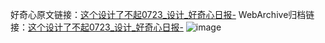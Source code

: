 好奇心原文链接：[这个设计了不起0723_设计_好奇心日报-](https://www.qdaily.com/articles/12509.html)
WebArchive归档链接：[这个设计了不起0723_设计_好奇心日报-](http://web.archive.org/web/20190623172758/https://www.qdaily.com/articles/12509.html)
![image](http://ww3.sinaimg.cn/large/007d5XDply1g3wjshtng1j30u01hkdkv)